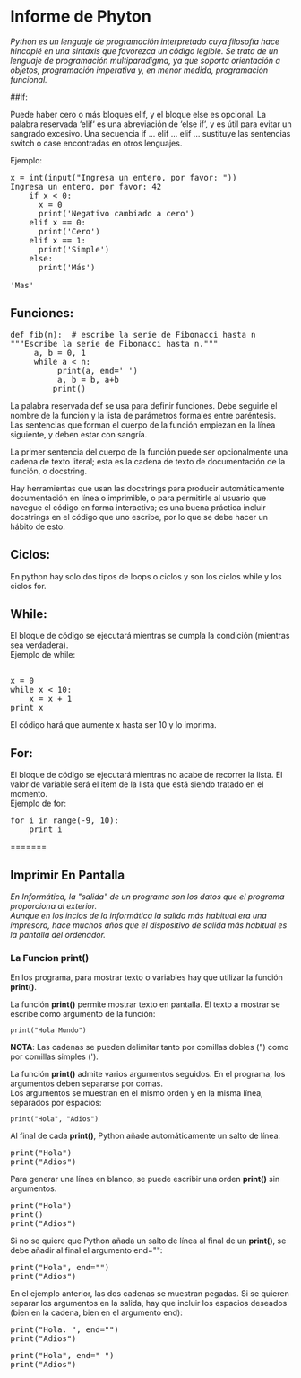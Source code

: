 ﻿# Informe de Phyton #

*Python es un lenguaje de programación interpretado cuya filosofía hace hincapié en una sintaxis que favorezca un código legible. Se trata de un lenguaje de programación multiparadigma, ya que soporta orientación a objetos, programación imperativa y, en menor medida, programación funcional.*

##If:

Puede haber cero o más bloques elif, y el bloque else es opcional. La palabra reservada ‘elif‘ es una abreviación de ‘else if’, y es útil para evitar un sangrado excesivo. Una secuencia if ... elif ... elif ... sustituye las sentencias switch o case encontradas en otros lenguajes.

Ejemplo:  
<pre>x = int(input("Ingresa un entero, por favor: "))
Ingresa un entero, por favor: 42
    if x < 0:
      x = 0
      print('Negativo cambiado a cero')
    elif x == 0:
      print('Cero')
    elif x == 1:
      print('Simple')
    else:
      print('Más')

'Mas'</pre>

## Funciones:

<pre>def fib(n):  # escribe la serie de Fibonacci hasta n  
"""Escribe la serie de Fibonacci hasta n."""  
     a, b = 0, 1  
     while a < n:  
          print(a, end=' ')  
          a, b = b, a+b  
         print()</pre>
La palabra reservada def se usa para definir funciones. Debe seguirle el nombre de la función y la lista de parámetros formales entre paréntesis.  
Las sentencias que forman el cuerpo de la función empiezan en la línea siguiente, y deben estar con sangría.

La primer sentencia del cuerpo de la función puede ser opcionalmente una cadena de texto literal; esta es la cadena de texto de documentación de la función, o docstring.

Hay herramientas que usan las docstrings para producir automáticamente documentación en línea o imprimible, o para permitirle al usuario que navegue el código en forma interactiva; es una buena práctica incluir docstrings en el código que uno escribe, por lo que se debe hacer un hábito de esto.

## Ciclos:  
En python hay solo dos tipos de loops o ciclos y son los ciclos while y los ciclos for.  
## While:
El bloque de código se ejecutará mientras se cumpla la condición (mientras sea verdadera).  
Ejemplo de while:  
<pre> 
x = 0
while x < 10:
    x = x + 1
print x </pre>  
El código hará que aumente x hasta ser 10 y lo imprima.

## For:
El bloque de código se ejecutará mientras no acabe de recorrer la lista. El valor de variable será el item de la lista que está siendo tratado en el momento.  
Ejemplo de for:  
<pre>
for i in range(-9, 10):
    print i </pre>
=======

## Imprimir En Pantalla

*En Informática, la "salida" de un programa son los datos que el programa proporciona al exterior.  
Aunque en los incios de la informática la salida más habitual era una impresora, hace muchos años que el dispositivo de salida más habitual es la pantalla del ordenador.*

### La Funcion **print()**

En los programa, para mostrar texto o variables hay que utilizar la función **print()**.

La función **print()** permite mostrar texto en pantalla. El texto a mostrar se escribe como argumento de la función:

`print("Hola Mundo")`

**NOTA**: Las cadenas se pueden delimitar tanto por comillas dobles (") como por comillas simples (').

La función **print()** admite varios argumentos seguidos. En el programa, los argumentos deben separarse por comas.  
Los argumentos se muestran en el mismo orden y en la misma línea, separados por espacios:

`print("Hola", "Adios")`

Al final de cada **print()**, Python añade automáticamente un salto de línea:

<pre>print("Hola")
print("Adios")</pre>

Para generar una línea en blanco, se puede escribir una orden **print()** sin argumentos.

<pre>print("Hola")
print()
print("Adios")</pre>

Si no se quiere que Python añada un salto de línea al final de un **print()**, se debe añadir al final el argumento end="":

<pre>print("Hola", end="")
print("Adios")</pre>

En el ejemplo anterior, las dos cadenas se muestran pegadas. Si se quieren separar los argumentos en la salida, hay que incluir los espacios deseados (bien en la cadena, bien en el argumento end):

<pre>print("Hola. ", end="")
print("Adios")</pre>

<pre>print("Hola", end=" ")
print("Adios")</pre>
